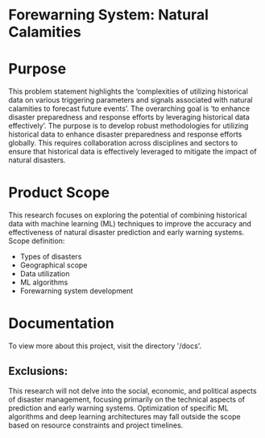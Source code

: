 # Forewarning System: Natural Calamities

# Purpose

This problem statement highlights the ‘complexities of utilizing historical data on various triggering parameters and signals associated with natural calamities to forecast future events’. The overarching goal is ‘to enhance disaster preparedness and response efforts by leveraging historical data effectively’.
The purpose is to develop robust methodologies for utilizing historical data to enhance disaster preparedness and response efforts globally. This requires collaboration across disciplines and sectors to ensure that historical data is effectively leveraged to mitigate the impact of natural disasters.

# Product Scope

This research focuses on exploring the potential of combining historical data with machine learning (ML) techniques to improve the accuracy and effectiveness of natural disaster prediction and early warning systems.
Scope definition:
* Types of disasters
* Geographical scope
* Data utilization
* ML algorithms
* Forewarning system development

# Documentation

To view more about this project, visit the directory '/docs'.


## Exclusions:
This research will not delve into the social, economic, and political aspects of disaster management, focusing primarily on the technical aspects of prediction and early warning systems.
Optimization of specific ML algorithms and deep learning architectures may fall outside the scope based on resource constraints and project timelines.



